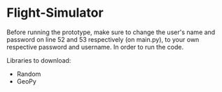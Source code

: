 # Flight-Simulator
Before running the prototype, make sure to change the user's name and password on line 52 and 53 respectively (on main.py), to your own respective password and username.
In order to run the code.

Libraries to download:
- Random
- GeoPy

